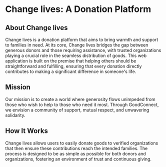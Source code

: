 # Change lives: A Donation Platform

## About Change lives

Change lives is a donation platform that aims to bring warmth and support to families in need. At its core, Change lives bridges the gap between generous donors and those requiring assistance, with trusted organizations playing a crucial role in the seamless distribution of goods. This web application is built on the premise that helping others should be straightforward and fulfilling, ensuring that every donation directly contributes to making a significant difference in someone's life.

## Mission

Our mission is to create a world where generosity flows unimpeded from those who wish to help to those who need it most. Through GoodConnect, we envision a community of support, mutual respect, and unwavering solidarity.

## How It Works

Change lives allows users to easily donate goods to verified organizations that then ensure these contributions reach the intended families. The process is designed to be as simple as possible for both donors and organizations, fostering an environment of trust and continuous giving.
